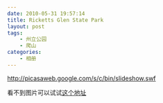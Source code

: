 ```yaml
---
date: 2010-05-31 19:57:14
title: Ricketts Glen State Park
layout: post
tags:
    - 州立公园
    - 爬山
categories:
    - 相册
---
```

<a href="http://picasaweb.google.com/s/c/bin/slideshow.swf">http://picasaweb.google.com/s/c/bin/slideshow.swf</a>

看不到图片可以试试<a href="http://picasaweb.google.co.uk/ztpala/RickettsGlenStatePark">这个地址</a>